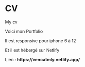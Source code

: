 # CV
My cv
<p>Voici mon Portfolio</p>
<p>Il est responsive pour iphone 6 à 12</p>
<p>Et il est hébergé sur Netlify</p>
<p>Lien : <b>https://vencatmly.netlify.app/</b></p>
